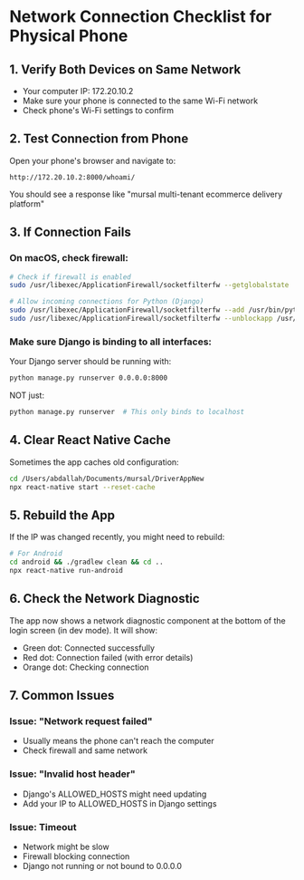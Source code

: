 # Network Connection Checklist for Physical Phone

## 1. Verify Both Devices on Same Network
- Your computer IP: 172.20.10.2
- Make sure your phone is connected to the same Wi-Fi network
- Check phone's Wi-Fi settings to confirm

## 2. Test Connection from Phone
Open your phone's browser and navigate to:
```
http://172.20.10.2:8000/whoami/
```

You should see a response like "mursal multi-tenant ecommerce delivery platform"

## 3. If Connection Fails

### On macOS, check firewall:
```bash
# Check if firewall is enabled
sudo /usr/libexec/ApplicationFirewall/socketfilterfw --getglobalstate

# Allow incoming connections for Python (Django)
sudo /usr/libexec/ApplicationFirewall/socketfilterfw --add /usr/bin/python3
sudo /usr/libexec/ApplicationFirewall/socketfilterfw --unblockapp /usr/bin/python3
```

### Make sure Django is binding to all interfaces:
Your Django server should be running with:
```bash
python manage.py runserver 0.0.0.0:8000
```
NOT just:
```bash
python manage.py runserver  # This only binds to localhost
```

## 4. Clear React Native Cache
Sometimes the app caches old configuration:
```bash
cd /Users/abdallah/Documents/mursal/DriverAppNew
npx react-native start --reset-cache
```

## 5. Rebuild the App
If the IP was changed recently, you might need to rebuild:
```bash
# For Android
cd android && ./gradlew clean && cd ..
npx react-native run-android
```

## 6. Check the Network Diagnostic
The app now shows a network diagnostic component at the bottom of the login screen (in dev mode).
It will show:
- Green dot: Connected successfully
- Red dot: Connection failed (with error details)
- Orange dot: Checking connection

## 7. Common Issues

### Issue: "Network request failed"
- Usually means the phone can't reach the computer
- Check firewall and same network

### Issue: "Invalid host header"
- Django's ALLOWED_HOSTS might need updating
- Add your IP to ALLOWED_HOSTS in Django settings

### Issue: Timeout
- Network might be slow
- Firewall blocking connection
- Django not running or not bound to 0.0.0.0